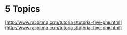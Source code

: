 # 5 Topics
[http://www.rabbitmq.com/tutorials/tutorial-five-php.html](http://www.rabbitmq.com/tutorials/tutorial-five-php.html)
